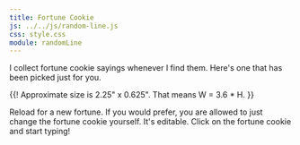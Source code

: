```yaml
---
title: Fortune Cookie
js: ../../js/random-line.js
css: style.css
module: randomLine
---
```


I collect fortune cookie sayings whenever I find them.  Here's one that has been picked just for you.

{{! Approximate size is 2.25" x 0.625".  That means W = 3.6 * H. }}

<div class="H(4em) W(14.4em) Bgc(#fff) Ta(c) D(tb) Fz(1.4em) Py(0) Px(0.5em) Mx(a) fortuneCookieBackground">
    <span class="D(tbc) Va(m) Lh(1.1em) Fz(0.8em)" contenteditable="true" random-line="fortunes.txt"></span>
</div>

Reload for a new fortune.  If you would prefer, you are allowed to just change the fortune cookie yourself.  It's editable.  Click on the fortune cookie and start typing!
